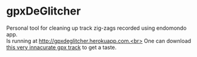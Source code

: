# gpxDeGlitcher
Personal tool for cleaning up track zig-zags recorded using endomondo app.<br> 
Is running at http://gpxdeglitcher.herokuapp.com.<br> 
One can download <a href = "http://gpxdeglitcher.herokuapp.com/assets/glitchy.gpx">this very innacurate gpx track</a> to get a taste.
